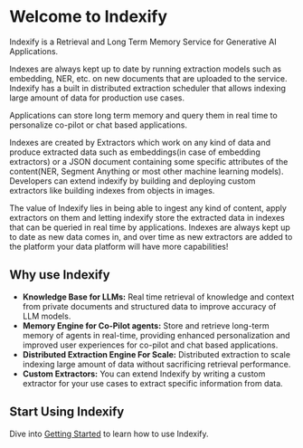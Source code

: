 # Welcome to Indexify

Indexify is a Retrieval and Long Term Memory Service for Generative AI Applications.

Indexes are always kept up to date by running extraction models such as embedding, NER, etc. on new documents that are uploaded to the service. Indexify has a built in distributed extraction scheduler that allows indexing large amount of data for production use cases.

Applications can store long term memory and query them in real time to personalize co-pilot or chat based applications.

Indexes are created by Extractors which work on any kind of data and produce extracted data such as embeddings(in case of embedding extractors) or a JSON document containing some specific attributes of the content(NER, Segment Anything or most other machine learning models). Developers can extend indexify by building and deploying custom extractors like building indexes from objects in images. 

The value of Indexify lies in being able to ingest any kind of content, apply extractors on them and letting indexify store the extracted data in indexes that can be queried in real time by applications. Indexes are always kept up to date as new data comes in, and over time as new extractors are added to the platform your data platform will have more capabilities! 

## Why use Indexify
* **Knowledge Base for LLMs:** Real time retrieval of knowledge and context from private documents and structured data to improve accuracy of LLM models.
* **Memory Engine for Co-Pilot agents:** Store and retrieve long-term memory of agents in real-time, providing enhanced personalization and improved user experiences for co-pilot and chat based applications.
* **Distributed Extraction Engine For Scale:** Distributed extraction to scale indexing large amount of data without sacrificing retrieval performance.
* **Custom Extractors:** You can extend Indexify by writing a custom extractor for your use cases to extract specific information from data.

## Start Using Indexify
Dive into [Getting Started](getting_started.md) to learn how to use Indexify.
